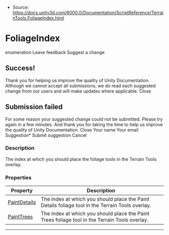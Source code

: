 * Source: https://docs.unity3d.com/6000.0/Documentation/ScriptReference/TerrainTools.FoliageIndex.html

# FoliageIndex
enumeration
Leave feedback
Suggest a change
## Success!
Thank you for helping us improve the quality of Unity Documentation. Although we cannot accept all submissions, we do read each suggested change from our users and will make updates where applicable.
Close
## Submission failed
For some reason your suggested change could not be submitted. Please <a>try again</a> in a few minutes. And thank you for taking the time to help us improve the quality of Unity Documentation.
Close
Your name Your email Suggestion* Submit suggestion
Cancel
### Description
The index at which you should place the foliage tools in the Terrain Tools overlay.
### Properties
Property | Description  
---|---  
[PaintDetails](https://docs.unity3d.com/6000.0/Documentation/ScriptReference/TerrainTools.FoliageIndex.PaintDetails.html) | The index at which you should place the Paint Details foliage tool in the Terrain Tools overlay.  
[PaintTrees](https://docs.unity3d.com/6000.0/Documentation/ScriptReference/TerrainTools.FoliageIndex.PaintTrees.html) | The index at which you should place the Paint Trees foliage tool in the Terrain Tools overlay.  
* * *
